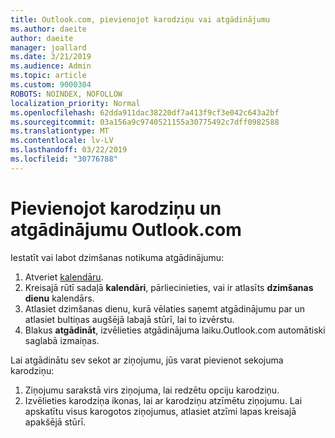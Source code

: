 ```yaml
---
title: Outlook.com, pievienojot karodziņu vai atgādinājumu
ms.author: daeite
author: daeite
manager: joallard
ms.date: 3/21/2019
ms.audience: Admin
ms.topic: article
ms.custom: 9000304
ROBOTS: NOINDEX, NOFOLLOW
localization_priority: Normal
ms.openlocfilehash: 62dda911dac38220df7a413f9cf3e042c643a2bf
ms.sourcegitcommit: 03a156a9c9740521155a30775492c7dff0982588
ms.translationtype: MT
ms.contentlocale: lv-LV
ms.lasthandoff: 03/22/2019
ms.locfileid: "30776788"
---
```

# <a name="adding-flags-and-reminders-in-outlookcom"></a>Pievienojot karodziņu un atgādinājumu Outlook.com

Iestatīt vai labot dzimšanas notikuma atgādinājumu:

1. Atveriet [kalendāru](https://outlook.live.com/calendar/).
1. Kreisajā rūtī sadaļā **kalendāri**, pārliecinieties, vai ir atlasīts **dzimšanas dienu** kalendārs.
1. Atlasiet dzimšanas dienu, kurā vēlaties saņemt atgādinājumu par un atlasiet bultiņas augšējā labajā stūrī, lai to izvērstu.
1. Blakus **atgādināt**, izvēlieties atgādinājuma laiku.Outlook.com automātiski saglabā izmaiņas.

Lai atgādinātu sev sekot ar ziņojumu, jūs varat pievienot sekojuma karodziņu:

1. Ziņojumu sarakstā virs ziņojuma, lai redzētu opciju karodziņu.
1. Izvēlieties karodziņa ikonas, lai ar karodziņu atzīmētu ziņojumu. Lai apskatītu visus karogotos ziņojumus, atlasiet atzīmi lapas kreisajā apakšējā stūrī.